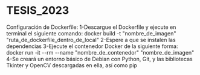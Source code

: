# TESIS_2023
Configuración de Dockerfile:
1-Descargue el Dockerfile y ejecute en terminal el siguiente comando: docker build -t "nombre_de_imagen" "ruta_de_dockerfile_dentro_de_local"
2-Espere a que se instalen las dependencias
3-Ejecute el contenedor Docker de la siguiente forma: docker run -it --rm --name "nombre_de_contenedor" "nombre_de_imagen"
4-Se creará un entorno básico de Debian con Python, Git, y las bibliotecas Tkinter y OpenCV descargadas en ella, así como pip

